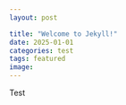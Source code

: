 ```yaml
---
layout: post

title: "Welcome to Jekyll!"
date: 2025-01-01
categories: test
tags: featured
image: 
---
```

Test
